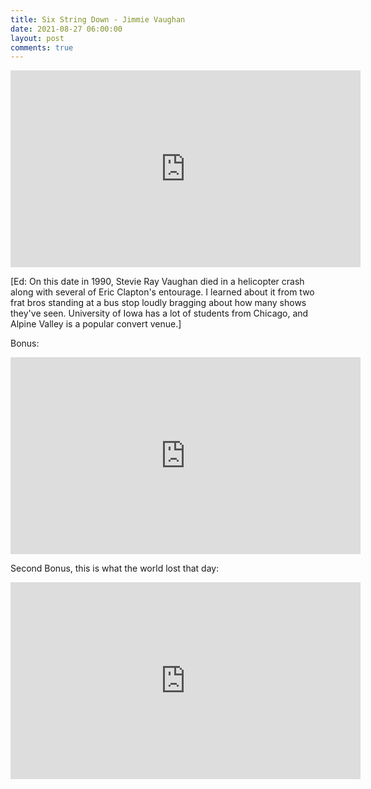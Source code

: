 ```yaml
---
title: Six String Down - Jimmie Vaughan
date: 2021-08-27 06:00:00
layout: post
comments: true
---
```


<iframe width="560" height="315" src="https://www.youtube.com/embed/36J1MUShWBQ" title="YouTube video player" frameborder="0" allow="accelerometer; autoplay; clipboard-write; encrypted-media; gyroscope; picture-in-picture" allowfullscreen></iframe>

[Ed: On this date in 1990, Stevie Ray Vaughan died in a helicopter crash along with several of Eric Clapton's entourage. I learned about it from two frat bros standing at a bus stop loudly bragging about how many shows they've seen. University of Iowa has a lot of students from Chicago, and Alpine Valley is a popular convert venue.]



Bonus:
<iframe width="560" height="315" src="https://www.youtube.com/embed/qn91Ces2WrA" title="YouTube video player" frameborder="0" allow="accelerometer; autoplay; clipboard-write; encrypted-media; gyroscope; picture-in-picture" allowfullscreen></iframe>

Second Bonus, this is what the world lost that day:

<iframe width="560" height="315" src="https://www.youtube.com/embed/3c_8VUL5jks" title="YouTube video player" frameborder="0" allow="accelerometer; autoplay; clipboard-write; encrypted-media; gyroscope; picture-in-picture" allowfullscreen></iframe>